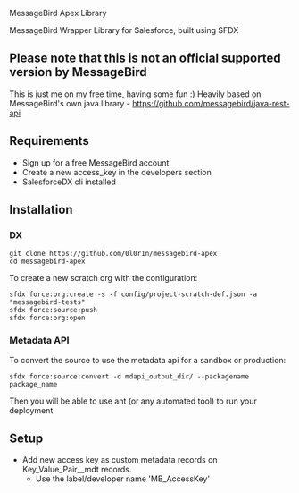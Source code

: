 MessageBird Apex Library

MessageBird Wrapper Library for Salesforce, built using SFDX

## Please note that this is not an official supported version by MessageBird

This is just me on my free time, having some fun :)
Heavily based on MessageBird's own java library - https://github.com/messagebird/java-rest-api
## Requirements

- Sign up for a free MessageBird account
- Create a new access_key in the developers section
- SalesforceDX cli installed

## Installation
### DX

    git clone https://github.com/0l0r1n/messagebird-apex
    cd messagebird-apex

To create a new scratch org with the configuration:

    sfdx force:org:create -s -f config/project-scratch-def.json -a "messagebird-tests"
    sfdx force:source:push
    sfdx force:org:open

### Metadata API
To convert the source to use the metadata api for a sandbox or production:

    sfdx force:source:convert -d mdapi_output_dir/ --packagename package_name

Then you will be able to use ant (or any automated tool) to run your deployment
## Setup

- Add new access key as custom metadata records on Key_Value_Pair__mdt records.
    - Use the label/developer name 'MB_AccessKey'
